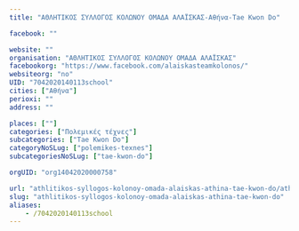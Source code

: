 ```yaml
---
title: "ΑΘΛΗΤΙΚΟΣ ΣΥΛΛΟΓΟΣ ΚΟΛΩΝΟΥ ΟΜΑΔΑ ΑΛΑΪΣΚΑΣ-Αθήνα-Tae Kwon Do"

facebook: ""

website: ""
organisation: "ΑΘΛΗΤΙΚΟΣ ΣΥΛΛΟΓΟΣ ΚΟΛΩΝΟΥ ΟΜΑΔΑ ΑΛΑΪΣΚΑΣ"
facebookorg: "https://www.facebook.com/alaiskasteamkolonos/"
websiteorg: "no"
UID: "7042020140113school"
cities: ["Αθήνα"]
perioxi: ""
address: ""

places: [""]
categories: ["Πολεμικές τέχνες"]
subcategories: ["Tae Kwon Do"]
categoryNoSLug: ["polemikes-texnes"]
subcategoriesNoSLug: ["tae-kwon-do"]

orgUID: "org14042020000758"

url: "athlitikos-syllogos-kolonoy-omada-alaiskas-athina-tae-kwon-do/athina"
slug: "athlitikos-syllogos-kolonoy-omada-alaiskas-athina-tae-kwon-do"
aliases:
    - /7042020140113school
---
```






